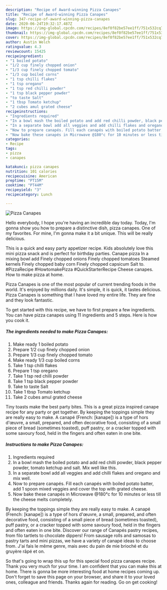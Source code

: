 ```yaml
---
description: "Recipe of Award-winning Pizza Canapes"
title: "Recipe of Award-winning Pizza Canapes"
slug: 347-recipe-of-award-winning-pizza-canapes
date: 2020-06-24T19:32:17.487Z
image: https://img-global.cpcdn.com/recipes/8ef0f82be57ee1ff/751x532cq70/pizza-canapes-recipe-main-photo.jpg
thumbnail: https://img-global.cpcdn.com/recipes/8ef0f82be57ee1ff/751x532cq70/pizza-canapes-recipe-main-photo.jpg
cover: https://img-global.cpcdn.com/recipes/8ef0f82be57ee1ff/751x532cq70/pizza-canapes-recipe-main-photo.jpg
author: Austin Welch
ratingvalue: 4.3
reviewcount: 15425
recipeingredient:
- "1 boiled potato"
- "1/2 cup finely chopped onion"
- "1/3 cup finely chopped tomato"
- "1/3 cup boiled corns"
- "1 tsp chilli flakes"
- "1 tsp oregano"
- "1 tsp red chilli powder"
- "1 tsp black pepper powder"
- "to taste Salt"
- "1 tbsp Tomato ketchup"
- "2 cubes amul grated cheese"
recipeinstructions:
- "Ingredients required"
- "In a bowl mash the boiled potato and add red chilli powder, black pepper powder, tomato ketchup and salt. Mix well like this."
- "In a separate bowl add all veggies and add chilli flakes and oregano and mix well."
- "Now to prepare canapés. Fill each canapés with boiled potato batter, add 1 spoon mixed veggies and cover the top with grated cheese."
- "Now bake these canapés in Microwave @180°c for 10 minutes or less till the cheese melts completely."
categories:
- Recipe
tags:
- pizza
- canapes

katakunci: pizza canapes 
nutrition: 101 calories
recipecuisine: American
preptime: "PT15M"
cooktime: "PT44M"
recipeyield: "3"
recipecategory: Lunch

---
```



![Pizza Canapes](https://img-global.cpcdn.com/recipes/8ef0f82be57ee1ff/751x532cq70/pizza-canapes-recipe-main-photo.jpg)

Hello everybody, I hope you're having an incredible day today. Today, I'm gonna show you how to prepare a distinctive dish, pizza canapes. One of my favorites. For mine, I'm gonna make it a bit unique. This will be really delicious.

This is a quick and easy party appetizer recipe. Kids absolutely love this mini pizza snack and is perfect for birthday parties. Canape pizza In a mixing bowl add Finely chopped onions Finely chopped tomatoes Steamed kernels Finely chopped baby corn Finely chopped capsicum Salt to. #PizzaRecipe #HowtomakePizza #QuickStarterRecipe Cheese canapes. How to make pizza at home.

Pizza Canapes is one of the most popular of current trending foods in the world. It's enjoyed by millions daily. It's simple, it is quick, it tastes delicious. Pizza Canapes is something that I have loved my entire life. They are fine and they look fantastic.


To get started with this recipe, we have to first prepare a few ingredients. You can have pizza canapes using 11 ingredients and 5 steps. Here is how you cook it.

<!--inarticleads1-->

##### The ingredients needed to make Pizza Canapes:

1. Make ready 1 boiled potato
1. Prepare 1/2 cup finely chopped onion
1. Prepare 1/3 cup finely chopped tomato
1. Make ready 1/3 cup boiled corns
1. Take 1 tsp chilli flakes
1. Prepare 1 tsp oregano
1. Take 1 tsp red chilli powder
1. Take 1 tsp black pepper powder
1. Take to taste Salt
1. Take 1 tbsp Tomato ketchup
1. Take 2 cubes amul grated cheese


Tiny toasts make the best party bites. This is a great pizza inspired canape recipe for any party or get together. By keeping the toppings simple they are really easy to make. A canapé (French: [kanape]) is a type of hors d&#39;œuvre, a small, prepared, and often decorative food, consisting of a small piece of bread (sometimes toasted), puff pastry, or a cracker topped with some savoury food, held in the fingers and often eaten in one bite. 

<!--inarticleads2-->

##### Instructions to make Pizza Canapes:

1. Ingredients required
1. In a bowl mash the boiled potato and add red chilli powder, black pepper powder, tomato ketchup and salt. Mix well like this.
1. In a separate bowl add all veggies and add chilli flakes and oregano and mix well.
1. Now to prepare canapés. Fill each canapés with boiled potato batter, add 1 spoon mixed veggies and cover the top with grated cheese.
1. Now bake these canapés in Microwave @180°c for 10 minutes or less till the cheese melts completely.


By keeping the toppings simple they are really easy to make. A canapé (French: [kanape]) is a type of hors d&#39;œuvre, a small, prepared, and often decorative food, consisting of a small piece of bread (sometimes toasted), puff pastry, or a cracker topped with some savoury food, held in the fingers and often eaten in one bite. Discover our range of Canapés pastry recipes, from filo tartlets to chocolate dippers! From sausage rolls and samosas to pastry tarts and mini pizzas, we have a variety of canapé ideas to choose from. J&#39;ai fais le même genre, mais avec du pain de mie brioché et du gruyère râpé et on. 

So that's going to wrap this up for this special food pizza canapes recipe. Thank you very much for your time. I am confident that you can make this at home. There is gonna be more interesting food at home recipes coming up. Don't forget to save this page on your browser, and share it to your loved ones, colleague and friends. Thanks again for reading. Go on get cooking!
